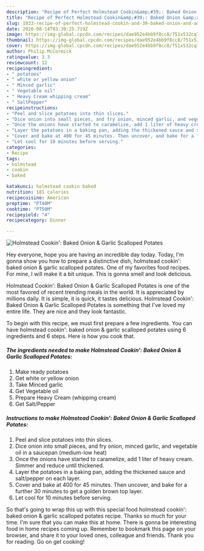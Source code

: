 ```yaml
---
description: "Recipe of Perfect Holmstead Cookin&amp;#39;: Baked Onion &amp;amp; Garlic Scalloped Potates"
title: "Recipe of Perfect Holmstead Cookin&amp;#39;: Baked Onion &amp;amp; Garlic Scalloped Potates"
slug: 1033-recipe-of-perfect-holmstead-cookin-and-39-baked-onion-and-amp-garlic-scalloped-potates
date: 2020-08-14T03:39:25.719Z
image: https://img-global.cpcdn.com/recipes/dae952e4bb9f8cc8/751x532cq70/holmstead-cookin-baked-onion-garlic-scalloped-potates-recipe-main-photo.jpg
thumbnail: https://img-global.cpcdn.com/recipes/dae952e4bb9f8cc8/751x532cq70/holmstead-cookin-baked-onion-garlic-scalloped-potates-recipe-main-photo.jpg
cover: https://img-global.cpcdn.com/recipes/dae952e4bb9f8cc8/751x532cq70/holmstead-cookin-baked-onion-garlic-scalloped-potates-recipe-main-photo.jpg
author: Philip McCormick
ratingvalue: 3.3
reviewcount: 12
recipeingredient:
- " potatoes"
- " white or yellow onion"
- " Minced garlic"
- " Vegetable oil"
- " Heavy Cream whipping cream"
- " SaltPepper"
recipeinstructions:
- "Peel and slice potatoes into thin slices."
- "Dice onion into small pieces, and fry onion, minced garlic, and vegetable oil in a saucepan (medium-low heat)"
- "Once the onions have started to caramelize, add 1 liter of heavy cream. Simmer and reduce until thickened."
- "Layer the potatoes in a baking pan, adding the thickened sauce and salt/pepper on each layer."
- "Cover and bake at 400 for 45 minutes. Then uncover, and bake for a further 30 minutes to get a golden brown top layer."
- "Let cool for 10 minutes before serving."
categories:
- Recipe
tags:
- holmstead
- cookin
- baked

katakunci: holmstead cookin baked 
nutrition: 181 calories
recipecuisine: American
preptime: "PT40M"
cooktime: "PT50M"
recipeyield: "4"
recipecategory: Dinner

---
```



![Holmstead Cookin&#39;: Baked Onion &amp; Garlic Scalloped Potates](https://img-global.cpcdn.com/recipes/dae952e4bb9f8cc8/751x532cq70/holmstead-cookin-baked-onion-garlic-scalloped-potates-recipe-main-photo.jpg)

Hey everyone, hope you are having an incredible day today. Today, I'm gonna show you how to prepare a distinctive dish, holmstead cookin&#39;: baked onion &amp; garlic scalloped potates. One of my favorites food recipes. For mine, I will make it a bit unique. This is gonna smell and look delicious.



Holmstead Cookin&#39;: Baked Onion &amp; Garlic Scalloped Potates is one of the most favored of recent trending meals in the world. It is appreciated by millions daily. It is simple, it is quick, it tastes delicious. Holmstead Cookin&#39;: Baked Onion &amp; Garlic Scalloped Potates is something that I've loved my entire life. They are nice and they look fantastic.


To begin with this recipe, we must first prepare a few ingredients. You can have holmstead cookin&#39;: baked onion &amp; garlic scalloped potates using 6 ingredients and 6 steps. Here is how you cook that.

<!--inarticleads1-->

##### The ingredients needed to make Holmstead Cookin&#39;: Baked Onion &amp; Garlic Scalloped Potates:

1. Make ready  potatoes
1. Get  white or yellow onion
1. Take  Minced garlic
1. Get  Vegetable oil
1. Prepare  Heavy Cream (whipping cream)
1. Get  Salt/Pepper




<!--inarticleads2-->

##### Instructions to make Holmstead Cookin&#39;: Baked Onion &amp; Garlic Scalloped Potates:

1. Peel and slice potatoes into thin slices.
1. Dice onion into small pieces, and fry onion, minced garlic, and vegetable oil in a saucepan (medium-low heat)
1. Once the onions have started to caramelize, add 1 liter of heavy cream. Simmer and reduce until thickened.
1. Layer the potatoes in a baking pan, adding the thickened sauce and salt/pepper on each layer.
1. Cover and bake at 400 for 45 minutes. Then uncover, and bake for a further 30 minutes to get a golden brown top layer.
1. Let cool for 10 minutes before serving.




So that's going to wrap this up with this special food holmstead cookin&#39;: baked onion &amp; garlic scalloped potates recipe. Thanks so much for your time. I'm sure that you can make this at home. There is gonna be interesting food in home recipes coming up. Remember to bookmark this page on your browser, and share it to your loved ones, colleague and friends. Thank you for reading. Go on get cooking!
